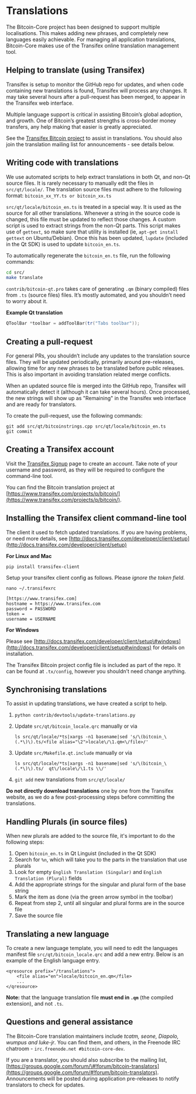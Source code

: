 # Translations

The Bitcoin-Core project has been designed to support multiple localisations. This makes adding new phrases, and completely new languages easily achievable. For managing all application translations, Bitcoin-Core makes use of the Transifex online translation management tool.

## Helping to translate \(using Transifex\)

Transifex is setup to monitor the GitHub repo for updates, and when code containing new translations is found, Transifex will process any changes. It may take several hours after a pull-request has been merged, to appear in the Transifex web interface.

Multiple language support is critical in assisting Bitcoin’s global adoption, and growth. One of Bitcoin’s greatest strengths is cross-border money transfers, any help making that easier is greatly appreciated.

See the [Transifex Bitcoin project](https://www.transifex.com/projects/p/bitcoin/) to assist in translations. You should also join the translation mailing list for announcements - see details below.

## Writing code with translations

We use automated scripts to help extract translations in both Qt, and non-Qt source files. It is rarely necessary to manually edit the files in `src/qt/locale/`. The translation source files must adhere to the following format: `bitcoin_xx_YY.ts or bitcoin_xx.ts`

`src/qt/locale/bitcoin_en.ts` is treated in a special way. It is used as the source for all other translations. Whenever a string in the source code is changed, this file must be updated to reflect those changes. A custom script is used to extract strings from the non-Qt parts. This script makes use of `gettext`, so make sure that utility is installed \(ie, `apt-get install gettext` on Ubuntu/Debian\). Once this has been updated, `lupdate` \(included in the Qt SDK\) is used to update `bitcoin_en.ts`.

To automatically regenerate the `bitcoin_en.ts` file, run the following commands:

```bash
cd src/
make translate
```

`contrib/bitcoin-qt.pro` takes care of generating `.qm` \(binary compiled\) files from `.ts` \(source files\) files. It’s mostly automated, and you shouldn’t need to worry about it.

**Example Qt translation**

```cpp
QToolBar *toolbar = addToolBar(tr("Tabs toolbar"));
```

## Creating a pull-request

For general PRs, you shouldn’t include any updates to the translation source files. They will be updated periodically, primarily around pre-releases, allowing time for any new phrases to be translated before public releases. This is also important in avoiding translation related merge conflicts.

When an updated source file is merged into the GitHub repo, Transifex will automatically detect it \(although it can take several hours\). Once processed, the new strings will show up as "Remaining" in the Transifex web interface and are ready for translators.

To create the pull-request, use the following commands:

```text
git add src/qt/bitcoinstrings.cpp src/qt/locale/bitcoin_en.ts
git commit
```

## Creating a Transifex account

Visit the [Transifex Signup](https://www.transifex.com/signup/) page to create an account. Take note of your username and password, as they will be required to configure the command-line tool.

You can find the Bitcoin translation project at [https://www.transifex.com/projects/p/bitcoin/](https://www.transifex.com/projects/p/bitcoin/).

## Installing the Transifex client command-line tool

The client it used to fetch updated translations. If you are having problems, or need more details, see [http://docs.transifex.com/developer/client/setup](http://docs.transifex.com/developer/client/setup)

**For Linux and Mac**

`pip install transifex-client`

Setup your transifex client config as follows. Please _ignore the token field_.

```text
nano ~/.transifexrc

[https://www.transifex.com]
hostname = https://www.transifex.com
password = PASSWORD
token =
username = USERNAME
```

**For Windows**

Please see [http://docs.transifex.com/developer/client/setup\#windows](http://docs.transifex.com/developer/client/setup#windows) for details on installation.

The Transifex Bitcoin project config file is included as part of the repo. It can be found at `.tx/config`, however you shouldn’t need change anything.

## Synchronising translations

To assist in updating translations, we have created a script to help.

1. `python contrib/devtools/update-translations.py`
2. Update `src/qt/bitcoin_locale.qrc` manually or via

   `ls src/qt/locale/*ts|xargs -n1 basename|sed 's/\(bitcoin_\(.*\)\).ts/<file alias="\2">locale\/\1.qm<\/file>/'`

3. Update `src/Makefile.qt.include` manually or via

   `ls src/qt/locale/*ts|xargs -n1 basename|sed 's/\(bitcoin_\(.*\)\).ts/  qt\/locale\/\1.ts \\/'`

4. `git add` new translations from `src/qt/locale/`

**Do not directly download translations** one by one from the Transifex website, as we do a few post-processing steps before committing the translations.

## Handling Plurals \(in source files\)

When new plurals are added to the source file, it's important to do the following steps:

1. Open `bitcoin_en.ts` in Qt Linguist \(included in the Qt SDK\)
2. Search for `%n`, which will take you to the parts in the translation that use plurals
3. Look for empty `English Translation (Singular)` and `English Translation (Plural)` fields
4. Add the appropriate strings for the singular and plural form of the base string
5. Mark the item as done \(via the green arrow symbol in the toolbar\)
6. Repeat from step 2, until all singular and plural forms are in the source file
7. Save the source file

## Translating a new language

To create a new language template, you will need to edit the languages manifest file `src/qt/bitcoin_locale.qrc` and add a new entry. Below is an example of the English language entry.

```markup
<qresource prefix="/translations">
    <file alias="en">locale/bitcoin_en.qm</file>
    ...
</qresource>
```

**Note:** that the language translation file **must end in `.qm`** \(the compiled extension\), and not `.ts`.

## Questions and general assistance

The Bitcoin-Core translation maintainers include _tcatm, seone, Diapolo, wumpus and luke-jr_. You can find them, and others, in the Freenode IRC chatroom - `irc.freenode.net #bitcoin-core-dev`.

If you are a translator, you should also subscribe to the mailing list, [https://groups.google.com/forum/\#!forum/bitcoin-translators](https://groups.google.com/forum/#!forum/bitcoin-translators). Announcements will be posted during application pre-releases to notify translators to check for updates.

